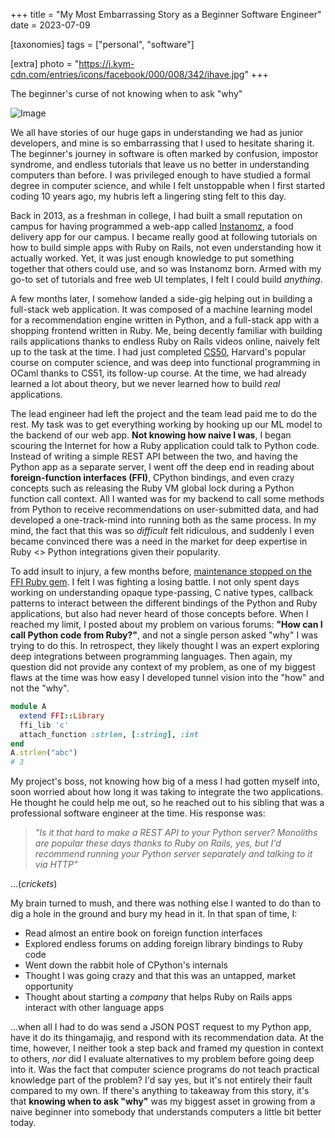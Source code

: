 +++
title =  "My Most Embarrassing Story as a Beginner Software Engineer"
date = 2023-07-09

[taxonomies]
tags = ["personal", "software"]

[extra]
photo = "https://i.kym-cdn.com/entries/icons/facebook/000/008/342/ihave.jpg"
+++

The beginner's curse of not knowing when to ask "why"

![Image](https://i.kym-cdn.com/entries/icons/facebook/000/008/342/ihave.jpg)

<!-- more -->

We all have stories of our huge gaps in understanding we had as junior developers, and mine is so embarrassing that I used to hesitate sharing it. The beginner's journey in software is often marked by confusion, impostor syndrome, and endless tutorials that leave us no better in understanding computers than before. I was privileged enough to have studied a formal degree in computer science, and while I felt unstoppable when I first started coding 10 years ago, my hubris left a lingering sting felt to this day. 

Back in 2013, as a freshman in college, I had built a small reputation on campus for having programmed a web-app called [Instanomz](https://www.thecrimson.com/flyby/article/2014/3/6/instanomz-brings-late-night-food/), a food delivery app for our campus. I became really good at following tutorials on how to build simple apps with Ruby on Rails, not even understanding how it actually worked. Yet, it was just enough knowledge to put something together that others could use, and so was Instanomz born. Armed with my go-to set of tutorials and free web UI templates, I felt I could build _anything_. 

A few months later, I somehow landed a side-gig helping out in building a full-stack web application. It was composed of a machine learning model for a recommendation engine written in Python, and a full-stack app with a shopping frontend written in Ruby.  Me, being decently familiar with building rails applications thanks to endless Ruby on Rails videos online, naively felt up to the task at the time.  I had just completed [CS50](https://pll.harvard.edu/course/cs50-introduction-computer-science), Harvard's popular course on computer science, and was deep into functional programming in OCaml thanks to CS51, its follow-up course. At the time, we had already learned a lot about theory, but we never learned how to build _real_ applications. 

The lead engineer had left the project and the team lead paid me to do the rest. My task was to get everything working by hooking up our ML model to the backend of our web app. **Not knowing how naive I was**, I began scouring the Internet for how a Ruby application could talk to Python code. Instead of writing a simple REST API between the two, and having the Python app as a separate server, I went off the deep end in reading about **foreign-function interfaces (FFI)**, CPython bindings, and even crazy concepts such as releasing the Ruby VM global lock during a Python function call context. All I wanted was for my backend to call some methods from Python to receive recommendations on user-submitted data, and had developed a one-track-mind into running both as the same process. In my mind, the fact that this was so _difficult_ felt ridiculous, and suddenly I even became convinced there was a need in the market for deep expertise in Ruby <> Python integrations given their popularity.

To add insult to injury, a few months before, [maintenance stopped on the FFI Ruby gem](https://news.ycombinator.com/item?id=6624468). I felt I was fighting a losing battle. I not only spent days working on understanding opaque type-passing, C native types, callback patterns to interact between the different bindings of the Python and Ruby applications, but also had never heard of those concepts before. When I reached my limit, I posted about my problem on various forums: **"How can I call Python code from Ruby?"**, and not a single person asked "why" I was trying to do this. In retrospect, they likely thought I was an expert exploring deep integrations between programming languages. Then again, my question did not provide any context of my problem, as one of my biggest flaws at the time was how easy I developed tunnel vision into the "how" and not the "why".

```ruby
module A
  extend FFI::Library
  ffi_lib 'c'
  attach_function :strlen, [:string], :int
end
A.strlen("abc")
# 3
```

My project's boss, not knowing how big of a mess I had gotten myself into, soon worried about how long it was taking to integrate the two applications. He thought he could help me out, so he reached out to his sibling that was a professional software engineer at the time. His response was: 

> _"Is it that hard to make a REST API to your Python server? Monoliths are popular these days thanks to Ruby on Rails, yes, but I'd recommend running your Python server separately and talking to it via HTTP"_

...(_crickets_)

My brain turned to mush, and there was nothing else I wanted to do than to dig a hole in the ground and bury my head in it. In that span of time, I:

- Read almost an entire book on foreign function interfaces
- Explored endless forums on adding foreign library bindings to Ruby code
- Went down the rabbit hole of CPython's internals
- Thought I was going crazy and that this was an untapped, market opportunity
- Thought about starting a _company_ that helps Ruby on Rails apps interact with other language apps

...when all I had to do was send a JSON POST request to my Python app, have it do its thingamajig, and respond with its recommendation data. At the time, however, I neither took a step back and framed my question in context to others, *nor* did I evaluate alternatives to my problem before going deep into it. Was the fact that computer science programs do not teach practical knowledge part of the problem? I'd say yes, but it's not entirely their fault compared to my own. If there's anything to takeaway from this story, it's that **knowing when to ask "why"** was my biggest asset in growing from a naive beginner into somebody that understands computers a little bit better today.